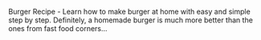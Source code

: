 Burger Recipe - Learn how to make burger at home with easy and simple step by step. Definitely, a homemade burger is much more better than the ones from fast food corners...
